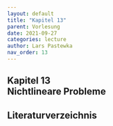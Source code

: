```yaml
---
layout: default
title: "Kapitel 13"
parent: Vorlesung
date: 2021-09-27
categories: lecture
author: Lars Pastewka
nav_order: 13
---
```


                                                                          
   <h2 class='chapterHead'><span class='titlemark'>Kapitel 13</span><br /><a id='x1-100013'></a>Nichtlineare Probleme</h2>
                                                                          

                                                                          
   <h2 class='likechapterHead'><a id='x1-200013'></a>Literaturverzeichnis</h2>
    
